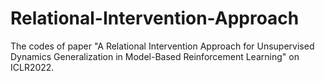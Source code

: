 # Relational-Intervention-Approach
The codes of paper "A Relational Intervention Approach for Unsupervised Dynamics Generalization in Model-Based Reinforcement Learning" on ICLR2022.

